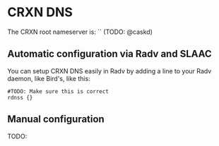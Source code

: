 CRXN DNS
========

The CRXN root nameserver is: `` (TODO: @caskd)

## Automatic configuration via Radv and SLAAC

You can setup CRXN DNS easily in Radv by adding a line to your Radv daemon, like Bird's, like this:

```
#TODO: Make sure this is correct
rdnss {}
```

## Manual configuration

TODO: